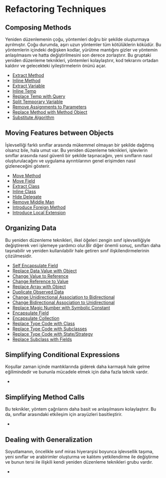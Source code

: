 # Refactoring Techniques

## Composing Methods

Yeniden düzenlemenin çoğu, yöntemleri doğru bir şekilde oluşturmaya ayrılmıştır. Çoğu durumda, aşırı uzun yöntemler tüm kötülüklerin köküdür. Bu yöntemlerin içindeki değişken kodlar, yürütme mantığını gizler ve yöntemin anlaşılmasını ve hatta değiştirilmesini son derece zorlaştırır. Bu gruptaki yeniden düzenleme teknikleri, yöntemleri kolaylaştırır, kod tekrarını ortadan kaldırır ve gelecekteki iyileştirmelerin önünü açar.

* [Extract Method](https://github.com/JimySheepman/Learn/blob/main/refactoring-techniques/01-composing-methods/ExtractMethod.md)
* [Inline Method](https://github.com/JimySheepman/Learn/blob/main/refactoring-techniques/01-composing-methods/InlineMethod.md)
* [Extract Variable](https://github.com/JimySheepman/Learn/blob/main/refactoring-techniques/01-composing-methods/ExtractVariable.md)
* [Inline Temp](https://github.com/JimySheepman/Learn/blob/main/refactoring-techniques/01-composing-methods/InlineTemp.md)
* [Replace Temp with Query](https://github.com/JimySheepman/Learn/blob/main/refactoring-techniques/01-composing-methods/ReplaceTempwithQuery.md)
* [Split Temporary Variable](https://github.com/JimySheepman/Learn/blob/main/refactoring-techniques/01-composing-methods/SplitTemporaryVariable.md)
* [Remove Assignments to Parameters](https://github.com/JimySheepman/Learn/blob/main/refactoring-techniques/01-composing-methods/RemoveAssignmentstoParameters.md)
* [Replace Method with Method Object](https://github.com/JimySheepman/Learn/blob/main/refactoring-techniques/01-composing-methods/ReplaceMethodwithMethodObject.md)
* [Substitute Algorithm](https://github.com/JimySheepman/Learn/blob/main/refactoring-techniques/01-composing-methods/SubstituteAlgorithm.md)

## Moving Features between Objects

İşlevselliği farklı sınıflar arasında mükemmel olmayan bir şekilde dağıtmış olsanız bile, hala umut var. Bu yeniden düzenleme teknikleri, işlevlerin sınıflar arasında nasıl güvenli bir şekilde taşınacağını, yeni sınıfların nasıl oluşturulacağını ve uygulama ayrıntılarının genel erişimden nasıl gizleneceğini gösterir.

* [Move Method](https://github.com/JimySheepman/Learn/blob/main/refactoring-techniques/02-moving-features-between-objects/MoveMethod.md)
* [Move Field](https://github.com/JimySheepman/Learn/blob/main/refactoring-techniques/02-moving-features-between-objects/MoveField.md)
* [Extract Class](https://github.com/JimySheepman/Learn/blob/main/refactoring-techniques/02-moving-features-between-objects/ExtractClass.md)
* [Inline Class](https://github.com/JimySheepman/Learn/blob/main/refactoring-techniques/02-moving-features-between-objects/InlineClass.md)
* [Hide Delegate](https://github.com/JimySheepman/Learn/blob/main/refactoring-techniques/02-moving-features-between-objects/)
* [Remove Middle Man](https://github.com/JimySheepman/Learn/blob/main/refactoring-techniques/02-moving-features-between-objects/HideDelegate.md)
* [Introduce Foreign Method](https://github.com/JimySheepman/Learn/blob/main/refactoring-techniques/02-moving-features-between-objects/RemoveMiddleMan.md)
* [Introduce Local Extension](https://github.com/JimySheepman/Learn/blob/main/refactoring-techniques/02-moving-features-between-objects/IntroduceLocalExtension.md)

## Organizing Data

Bu yeniden düzenleme teknikleri, ilkel öğeleri zengin sınıf işlevselliğiyle değiştirerek veri işlemeye yardımcı olur.Bir diğer önemli sonuç, sınıfları daha taşınabilir ve yeniden kullanılabilir hale getiren sınıf ilişkilendirmelerinin çözülmesidir.

* [Self Encapsulate Field](https://github.com/JimySheepman/Learn/blob/main/refactoring-techniques/03-organizing-data/SelfEncapsulateField.md)
* [Replace Data Value with Object](https://github.com/JimySheepman/Learn/blob/main/refactoring-techniques/03-organizing-data/ReplaceDataValuewithObject.md)
* [Change Value to Reference](https://github.com/JimySheepman/Learn/blob/main/refactoring-techniques/03-organizing-data/ChangeValuetoReference.md)
* [Change Reference to Value](https://github.com/JimySheepman/Learn/blob/main/refactoring-techniques/03-organizing-data/ChangeReferencetoValue.md)
* [Replace Array with Object](https://github.com/JimySheepman/Learn/blob/main/refactoring-techniques/03-organizing-data/ReplaceArraywithObject.md)
* [Duplicate Observed Data](https://github.com/JimySheepman/Learn/blob/main/refactoring-techniques/03-organizing-data/)
* [Change Unidirectional Association to Bidirectional](https://github.com/JimySheepman/Learn/blob/main/refactoring-techniques/03-organizing-data/ChangeUnidirectionalAssociationtoBidirectional.md)
* [Change Bidirectional Association to Unidirectional](https://github.com/JimySheepman/Learn/blob/main/refactoring-techniques/03-organizing-data/ChangeBidirectionalAssociationtoUnidirectional.md)
* [Replace Magic Number with Symbolic Constant](https://github.com/JimySheepman/Learn/blob/main/refactoring-techniques/03-organizing-data/ReplaceMagicNumberwithSymbolicConstant.md)
* [Encapsulate Field](https://github.com/JimySheepman/Learn/blob/main/refactoring-techniques/03-organizing-data/EncapsulateField.md)
* [Encapsulate Collection](https://github.com/JimySheepman/Learn/blob/main/refactoring-techniques/03-organizing-data/EncapsulateCollection.md)
* [Replace Type Code with Class](https://github.com/JimySheepman/Learn/blob/main/refactoring-techniques/03-organizing-data/ReplaceTypeCodewithClass.md)
* [Replace Type Code with Subclasses](https://github.com/JimySheepman/Learn/blob/main/refactoring-techniques/03-organizing-data/ReplaceTypeCodewithSubclasses.md)
* [Replace Type Code with State/Strategy](https://github.com/JimySheepman/Learn/blob/main/refactoring-techniques/03-organizing-data/ReplaceTypeCodewithStateStrategy.md)
* [Replace Subclass with Fields](https://github.com/JimySheepman/Learn/blob/main/refactoring-techniques/03-organizing-data/ReplaceSubclasswithFields.md)

## Simplifying Conditional Expressions

Koşullar zaman içinde mantıklarında giderek daha karmaşık hale gelme eğilimindedir ve bununla mücadele etmek için daha fazla teknik vardır.

* [](https://github.com/JimySheepman/Learn/blob/main/refactoring-techniques/04-simplifying-conditional-expressions/)

## Simplifying Method Calls

Bu teknikler, yöntem çağrılarını daha basit ve anlaşılmasını kolaylaştırır. Bu da, sınıflar arasındaki etkileşim için arayüzleri basitleştirir.

* [](https://github.com/JimySheepman/Learn/blob/main/refactoring-techniques/05-simplifying-method-calls/)

## Dealing with Generalization

Soyutlamanın, öncelikle sınıf miras hiyerarşisi boyunca işlevsellik taşıma, yeni sınıflar ve arabirimler oluşturma ve kalıtımı yetkilendirme ile değiştirme ve bunun tersi ile ilişkili kendi yeniden düzenleme teknikleri grubu vardır.

* [](https://github.com/JimySheepman/Learn/blob/main/refactoring-techniques/06-dealing-with-generalization/)
